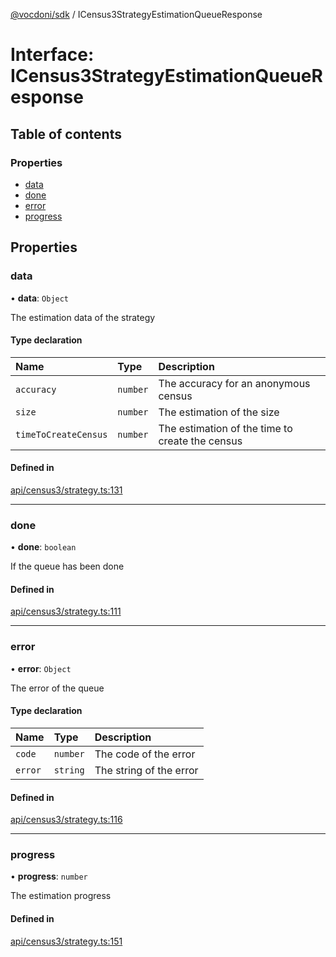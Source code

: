 [@vocdoni/sdk](/sdk) / ICensus3StrategyEstimationQueueResponse

# Interface: ICensus3StrategyEstimationQueueResponse

## Table of contents

### Properties

- [data](ICensus3StrategyEstimationQueueResponse#data)
- [done](ICensus3StrategyEstimationQueueResponse#done)
- [error](ICensus3StrategyEstimationQueueResponse#error)
- [progress](ICensus3StrategyEstimationQueueResponse#progress)

## Properties

### data

• **data**: `Object`

The estimation data of the strategy

#### Type declaration

| Name | Type | Description |
| :------ | :------ | :------ |
| `accuracy` | `number` | The accuracy for an anonymous census |
| `size` | `number` | The estimation of the size |
| `timeToCreateCensus` | `number` | The estimation of the time to create the census |

#### Defined in

[api/census3/strategy.ts:131](https://github.com/vocdoni/vocdoni-sdk/blob/ee6390524b82e6ef535da03c0e3bb826e450e622/src/api/census3/strategy.ts#L131)

___

### done

• **done**: `boolean`

If the queue has been done

#### Defined in

[api/census3/strategy.ts:111](https://github.com/vocdoni/vocdoni-sdk/blob/ee6390524b82e6ef535da03c0e3bb826e450e622/src/api/census3/strategy.ts#L111)

___

### error

• **error**: `Object`

The error of the queue

#### Type declaration

| Name | Type | Description |
| :------ | :------ | :------ |
| `code` | `number` | The code of the error |
| `error` | `string` | The string of the error |

#### Defined in

[api/census3/strategy.ts:116](https://github.com/vocdoni/vocdoni-sdk/blob/ee6390524b82e6ef535da03c0e3bb826e450e622/src/api/census3/strategy.ts#L116)

___

### progress

• **progress**: `number`

The estimation progress

#### Defined in

[api/census3/strategy.ts:151](https://github.com/vocdoni/vocdoni-sdk/blob/ee6390524b82e6ef535da03c0e3bb826e450e622/src/api/census3/strategy.ts#L151)
